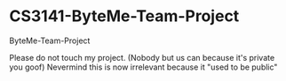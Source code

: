 # CS3141-ByteMe-Team-Project
ByteMe-Team-Project

Please do not touch my project.
(Nobody but us can because it's private you goof)
Nevermind this is now irrelevant because it "used to be public"

